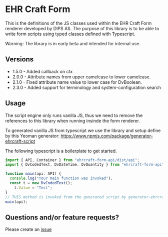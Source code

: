# EHR Craft Form

This is the definitions of the JS classes used within the EHR Craft Form renderer developed by DIPS AS. The purpose of this library is to be able to write form scripts using typed classes defined with Typescript.

Warning: The library is in early beta and intended for internal use.

## Versions

* 1.5.0 - Added callback on ctx
* 2.0.0 - Attribute names from upper camelcase to lower camelcase. 
* 2.1.0 - Fixed attribute name value to lower case for DvBoolean.
* 2.3.0 - Added support for terminology and system-configuration search

## Usage

The script engine only runs vanilla JS, thus we need to remove the references to this library when running insinde the form renderer.

To generated vanilla JS from typescript we use the library and setup define by this Yeoman generator: https://www.npmjs.com/package/generator-ehrcraft-script 

The following typescript is a boilerplate to get started.

```typescript
import { API, Container } from "ehrcraft-form-api/dist/api";
import { DvCodedText, DvDateTime, DvQuantity } from "ehrcraft-form-api";

function main(api: API) {
  console.log("Your main function was invoked");
  const t = new DvCodedText();
    t.Value = "Test";
}
// THIS method is invoked from the generated script by generator-ehrcraft-script 
main(api);

```


## Questions and/or feature requests?
Please create an [issue](https://github.com/DIPSAS/ehrcraft-form-apiissues)
